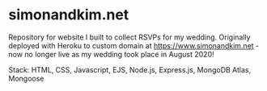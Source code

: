 # simonandkim.net
Repository for website I built to collect RSVPs for my wedding. Originally deployed with Heroku to custom domain at https://www.simonandkim.net - now no longer live as my wedding took place in August 2020!

Stack: HTML, CSS, Javascript, EJS, Node.js, Express.js, MongoDB Atlas, Mongoose
